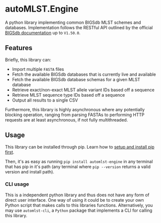 # autoMLST.Engine

A python library implementing common BIGSdb MLST schemes and databases. Implementation follows the RESTful API outlined by the official [BIGSdb documentation](https://bigsdb.readthedocs.io/en/latest/rest.html) up to `V1.50.0`.

## Features

Briefly, this library can:
- Import multiple `FASTA` files
- Fetch the available BIGSdb databases that is currently live and available
- Fetch the available BIGSdb database schemas for a given MLST database
- Retrieve exact/non-exact MLST allele variant IDs based off a sequence
- Retrieve MLST sequence type IDs based off a sequence
- Output all results to a single CSV

Furthermore, this library is highly asynchronous where any potentially blocking operation, ranging from parsing FASTAs to performing HTTP requests are at least asynchronous, if not fully multithreaded.

## Usage

This library can be installed through pip. Learn how to [setup and install pip first](https://pip.pypa.io/en/stable/installation/).

Then, it's as easy as running `pip install automlst-engine` in any terminal that has pip in it's path (any terminal where `pip --version` returns a valid version and install path).

### CLI usage

This is a independent python library and thus does not have any form of direct user interface. One way of using it could be to create your own Python script that makes calls to this libraries functions. Alternatively, you may use `automlst-cli`, a `Python` package that implements a CLI for calling this library.
